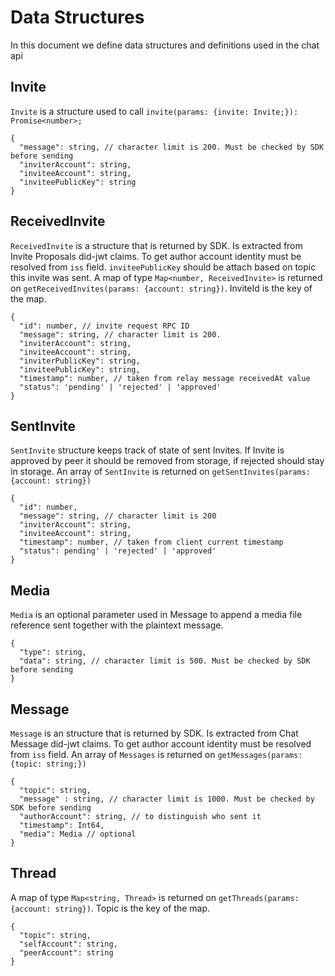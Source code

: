 # Data Structures

In this document we define data structures and definitions used in the chat api

## Invite
`Invite` is a structure used to call `invite(params: {invite: Invite;}): Promise<number>;`

```jsonc
{
  "message": string, // character limit is 200. Must be checked by SDK before sending
  "inviterAccount": string,
  "inviteeAccount": string,
  "inviteePublicKey": string
}
```

## ReceivedInvite

`ReceivedInvite` is a structure that is returned by SDK. Is extracted from Invite Proposals did-jwt claims. To get author account identity must be resolved from `iss` field. `inviteePublicKey` should be attach based on topic this invite was sent. A map of type `Map<number, ReceivedInvite>` is returned on `getReceivedInvites(params: {account: string})`. InviteId is the key of the map.


```jsonc
{
  "id": number, // invite request RPC ID
  "message": string, // character limit is 200.
  "inviterAccount": string,
  "inviteeAccount": string,
  "inviterPublicKey": string,
  "inviteePublicKey": string,
  "timestamp": number, // taken from relay message receivedAt value
  "status": 'pending' | 'rejected' | 'approved'
}
```

## SentInvite

`SentInvite` structure keeps track of state of sent Invites. If Invite is approved by peer it should be removed from storage, if rejected should stay in storage. An array of `SentInvite` is returned on `getSentInvites(params: {account: string})`
```jsonc
{
  "id": number,
  "message": string, // character limit is 200
  "inviterAccount": string,
  "inviteeAccount": string,
  "timestamp": number, // taken from client current timestamp
  "status": pending' | 'rejected' | 'approved'
}
```

## Media

`Media` is an optional parameter used in Message to append a media file reference sent together with the plaintext message.

```jsonc
{
  "type": string,
  "data": string, // character limit is 500. Must be checked by SDK before sending
}
```

## Message

`Message` is an structure that is returned by SDK. Is extracted from Chat Message did-jwt claims. To get author account identity must be resolved from `iss` field. An array of `Messages` is returned on `getMessages(params: {topic: string;})`

```jsonc
{
  "topic": string,
  "message" : string, // character limit is 1000. Must be checked by SDK before sending
  "authorAccount": string, // to distinguish who sent it
  "timestamp": Int64,
  "media": Media // optional
}
```

## Thread

A map of type `Map<string, Thread>` is returned on `getThreads(params: {account: string})`. Topic is the key of the map.

```jsonc
{
  "topic": string,
  "selfAccount": string,
  "peerAccount": string
}
```
